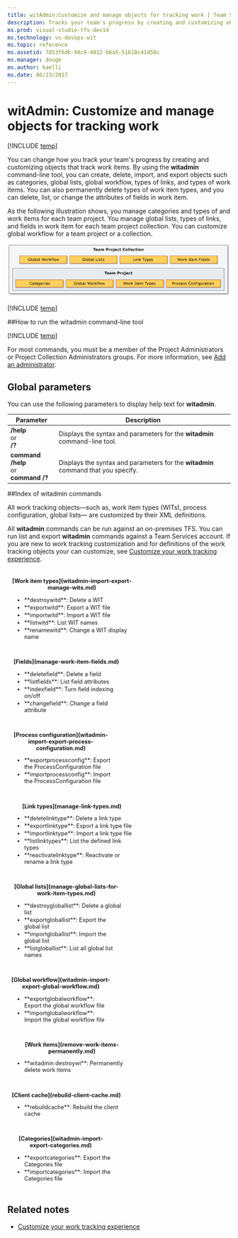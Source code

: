 ```yaml
---
title: witAdmin:Customize and manage objects for tracking work | Team Services & TFS
description: Tracks your team's progress by creating and customizing objects that track work items.
ms.prod: visual-studio-tfs-dev14
ms.technology: vs-devops-wit
ms.topic: reference
ms.assetid: 7853f6db-98c9-4012-b6a5-51618c41d58c
ms.manager: douge
ms.author: kaelli
ms.date: 06/23/2017
---
```



# witAdmin: Customize and manage objects for tracking work 

[!INCLUDE [temp](../../_shared/customization-witadmin-plus-version-header.md)]

You can change how you track your team's progress by creating and customizing objects that track work items. By using the **witadmin** command-line tool, you can create, delete, import, and export objects such as categories, global lists, global workflow, types of links, and types of work items. You can also permanently delete types of work item types, and you can delete, list, or change the attributes of fields in work item.  
  
As the following illustration shows, you manage categories and types of and work items for each team project. You manage global lists, types of links, and fields in work item for each team project collection. You can customize global workflow for a team project or a collection.  
  
 ![Work Item Tracking Objects](_img/pnt_wit_objects.png "PNT_WIT_Objects")  
  
[!INCLUDE [temp](../../_shared/process-editor.md)]


##How to run the witadmin command-line tool  

[!INCLUDE [temp](../../_shared/witadmin-run-tool.md)]  

For most commands, you must be a member of the Project Administrators or Project Collection Administrators groups. For more information, see [Add an administrator](../../../setup-admin/add-administrator-tfs.md).  

<a name="global"></a> 
## Global parameters  
 You can use the following parameters to display help text for **witadmin**.  
  
|Parameter|Description|  
|---------------|-----------------|  
|**/help**<br />or<br />**/?**|Displays the syntax and parameters for the **witadmin** command-line tool.|  
|**command /help**<br />or<br /> **command /?**|Displays the syntax and parameters for the **witadmin** command that you specify.|  

<a name="index"></a> 
##Index of witadmin commands  

All work tracking objects&mdash;such as, work item types (WITs), process configuration, global lists&mdash; are customized by their XML definitions.  

All **witadmin** commands can be run against an on-premises TFS. You can run list and export **witadmin** commands against a Team Services account. If you are new to work tracking customization and for definitions of the work tracking objects your can customize, see [Customize your work tracking experience](../../customize/customize-work.md). 

<div style="float:left;width:275px;margin:8px;font-size:90%">
<p style="font-weight:bold;padding-bottom:0px;text-align:center;">[Work item types](witadmin-import-export-manage-wits.md)</p>
<ul style="padding-left:30px">
<li style="margin-bottom:2px">**destroywitd**: Delete a WIT </li>
<li style="margin-bottom:2px">**exportwitd**: Export a WIT file  </li>
<li style="margin-bottom:2px">**importwitd**: Import a WIT file</li>
<li style="margin-bottom:2px">**listwitd**:  List WIT names </li>
<li style="margin-bottom:2px">**renamewitd**: Change a WIT display name </li> 

</ul>
</div>
<div style="float:left;width:250px;margin:8px;font-size:90%">
<p style="font-weight:bold;padding-bottom:0px;text-align:center;">[Fields](manage-work-item-fields.md)</p>
<ul style="padding-left:30px"> 
<li style="margin-bottom:2px">**deletefield**: Delete a field  </li>
<li style="margin-bottom:2px">**listfields**: List field attributes</li>
<li style="margin-bottom:2px">**indexfield**: Turn field indexing on/off</li>
<li style="margin-bottom:2px">**changefield**: Change a field attribute </li>
</ul>
</div>

<div style="float:left;width:225px;margin:8px;font-size:90%">
<p style="font-weight:bold;padding-bottom:0px;text-align:center;">[Process configuration](witadmin-import-export-process-configuration.md)</p>
<ul style="padding-left:30px">
<li style="margin-bottom:2px">**exportprocessconfig**: Export the ProcessConfiguration file </li>
<li style="margin-bottom:2px">**importprocessconfig**: Import the ProcessConfiguration file</li>
</ul>
</div>

<div style="clear:left;font-size:100%">
</div>

<div style="float:left;width:275px;margin:8px;font-size:90%">
<p style="font-weight:bold;padding-bottom:0px;text-align:center;">[Link types](manage-link-types.md)</p>
<ul style="padding-left:30px">
<li style="margin-bottom:2px">**deletelinktype**:  Delete a link type</li>
<li style="margin-bottom:2px">**exportlinktype**:  Export a link type file </li>
<li style="margin-bottom:2px">**importlinktype**:  Import a link type file</li>
<li style="margin-bottom:2px">**listlinktypes**:  List the defined link types </li>
<li style="margin-bottom:2px">**reactivatelinktype**: Reactivate or rename a link type </li>
</ul>
</div>

<div style="float:left;width:250px;margin:8px;font-size:90%">
<p style="font-weight:bold;padding-bottom:0px;text-align:center;">[Global lists](manage-global-lists-for-work-item-types.md)</p>
<ul style="padding-left:30px">
<li style="margin-bottom:2px">**destroygloballist**: Delete a global list</li>
<li style="margin-bottom:2px">**exportgloballist**: Export the global list</li>
<li style="margin-bottom:2px">**importgloballist**: Import the global list</li>
<li style="margin-bottom:2px">**listgloballist**: List all global list names</li> 
</ul>
</div>



<div style="float:left;width:225px;margin:8px;font-size:90%">
<p style="font-weight:bold;padding-bottom:0px;text-align:center;">[Global workflow](witadmin-import-export-global-workflow.md)</p>
<ul style="padding-left:30px"> 
<li style="margin-bottom:2px">**exportglobalworkflow**:  Export the global workflow file</li>
<li style="margin-bottom:2px">**importglobalworkflow**:  Import the global workflow file </li>
</ul>
</div>



<div style="clear:left;font-size:100%">
</div>


 
<div style="float:left;width:275px;margin:8px;font-size:90%">
<p style="font-weight:bold;padding-bottom:0px;text-align:center;">[Work items](remove-work-items-permanently.md)</p>
<ul style="padding-left:30px"> 
<li style="margin-bottom:2px">**witadmin destroywi**:  Permanently delete work items</li>  
</ul>
</div>

<div style="float:left;width:250px;margin:8px;font-size:90%">
<p style="font-weight:bold;padding-bottom:0px;text-align:center;">[Client cache](rebuild-client-cache.md)</p>
<ul style="padding-left:30px">
<li style="margin-bottom:2px">**rebuildcache**:  Rebuild the client cache</li> 
</ul>
</div>

<div style="float:left;width:225px;margin:8px;font-size:90%">
<p style="font-weight:bold;padding-bottom:0px;text-align:center;">[Categories](witadmin-import-export-categories.md)</p>
<ul style="padding-left:30px">
<li style="margin-bottom:2px">**exportcategories**:  Export the Categories file</li> 
<li style="margin-bottom:2px">**importcategories**:  Import the Categories file</li>    

</ul>
</div>

<div style="clear:left;font-size:100%">
</div>
    

## Related notes
-  [Customize your work tracking experience](../../customize/customize-work.md)   
 
